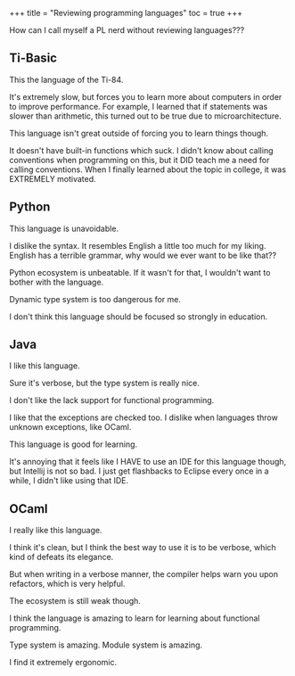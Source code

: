 +++
title = "Reviewing programming languages"
toc = true
+++

How can I call myself a PL nerd without reviewing languages???

## Ti-Basic
This the language of the Ti-84.

It's extremely slow, but forces you to learn more about computers in order to improve performance. For example, I learned that if statements was slower than arithmetic, this turned out to be true due to microarchitecture.

This language isn't great outside of forcing you to learn things though.

It doesn't have built-in functions which suck. I didn't know about calling conventions when programming on this, but it DID teach me a need for calling conventions. When I finally learned about the topic in college, it was EXTREMELY motivated.

## Python
This language is unavoidable.

I dislike the syntax. It resembles English a little too much for my liking. English has a terrible grammar, why would we ever want to be like that??

Python ecosystem is unbeatable. If it wasn't for that, I wouldn't want to bother with the language.

Dynamic type system is too dangerous for me.

I don't think this language should be focused so strongly in education.

## Java
I like this language.

Sure it's verbose, but the type system is really nice.

I don't like the lack support for functional programming.

I like that the exceptions are checked too. I dislike when languages throw unknown exceptions, like OCaml.

This language is good for learning.

It's annoying that it feels like I HAVE to use an IDE for this language though, but Intellij is not so bad. I just get flashbacks to Eclipse every once in a while, I didn't like using that IDE.


## OCaml
I really like this language.

I think it's clean, but I think the best way to use it is to be verbose, which kind of defeats its elegance.

But when writing in a verbose manner, the compiler helps warn you upon refactors, which is very helpful.

The ecosystem is still weak though.

I think the language is amazing to learn for learning about functional programming.

Type system is amazing. Module system is amazing.

I find it extremely ergonomic.